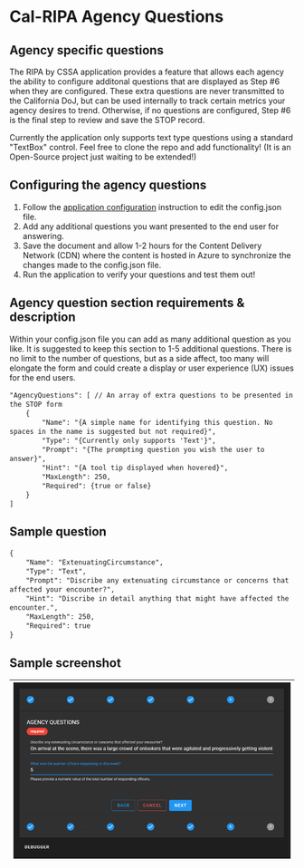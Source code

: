 # Cal-RIPA Agency Questions

## Agency specific questions

The RIPA by CSSA application provides a feature that allows each agency the ability to configure additonal questions that are displayed as Step #6 when they are configured. These extra questions are never transmitted to the California DoJ, but can be used internally to track certain metrics your agency desires to trend. Otherwise, if no questions are configured, Step #6 is the final step to review and save the STOP record.

Currently the application only supports text type questions using a standard "TextBox" control. Feel free to clone the repo and add functionality! (It is an Open-Source project just waiting to be extended!)

## Configuring the agency questions

1. Follow the [application configuration](./APP-CONFIG.md) instruction to edit the config.json file.
2. Add any additional questions you want presented to the end user for answering.
3. Save the document and allow 1-2 hours for the Content Delivery Network (CDN) where the content is hosted in Azure to synchronize the changes made to the config.json file.
4. Run the application to verify your questions and test them out!

## Agency question section requirements & description

Within your config.json file you can add as many additional question as you like. It is suggested to keep this section to 1-5 additional questions. There is no limit to the number of questions, but as a side affect, too many will elongate the form and could create a display or user experience (UX) issues for the end users.

    "AgencyQuestions": [ // An array of extra questions to be presented in the STOP form
        {
            "Name": "{A simple name for identifying this question. No spaces in the name is suggested but not required}",
            "Type": "{Currently only supports 'Text'}",
            "Prompt": "{The prompting question you wish the user to answer}",
            "Hint": "{A tool tip displayed when hovered}",
            "MaxLength": 250,
            "Required": {true or false}
        }
    ]

## Sample question

    {
        "Name": "ExtenuatingCircumstance",
        "Type": "Text",
        "Prompt": "Discribe any extenuating circumstance or concerns that affected your encounter?",
        "Hint": "Discribe in detail anything that might have affected the encounter.",
        "MaxLength": 250,
        "Required": true
    }

## Sample screenshot

| ![Agency Questions](assets/RIPA-STOP-Agency-Questions-01.png) |
|-

